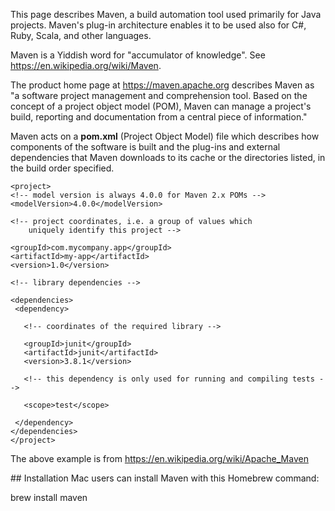 This page describes Maven,  a build automation tool used primarily for Java projects. 
Maven's plug-in architecture enables it to be used also for C#, Ruby, Scala, and other languages. 

Maven is a Yiddish word for "accumulator of knowledge". See https://en.wikipedia.org/wiki/Maven.

The product home page at https://maven.apache.org describes Maven as "a software project management and comprehension tool.
Based on the concept of a project object model (POM), Maven can manage a project's build, reporting and documentation from a central piece of information."

Maven acts on a <strong>pom.xml</strong> (Project Object Model) file which describes how components of the software is built and the
plug-ins and external dependencies that Maven downloads to its cache or the directories listed, in the build order specified.

   ```
<project>
  <!-- model version is always 4.0.0 for Maven 2.x POMs -->
  <modelVersion>4.0.0</modelVersion>
  
  <!-- project coordinates, i.e. a group of values which
       uniquely identify this project -->
  
  <groupId>com.mycompany.app</groupId>
  <artifactId>my-app</artifactId>
  <version>1.0</version>

  <!-- library dependencies -->
  
  <dependencies>
    <dependency>
    
      <!-- coordinates of the required library -->
      
      <groupId>junit</groupId>
      <artifactId>junit</artifactId>
      <version>3.8.1</version>
      
      <!-- this dependency is only used for running and compiling tests -->
      
      <scope>test</scope>
      
    </dependency>
  </dependencies>
</project>
   ```

The above example is from https://en.wikipedia.org/wiki/Apache_Maven


<a name="Installation">
## Installation</a>
Mac users can install Maven with this Homebrew command:

   brew install maven
